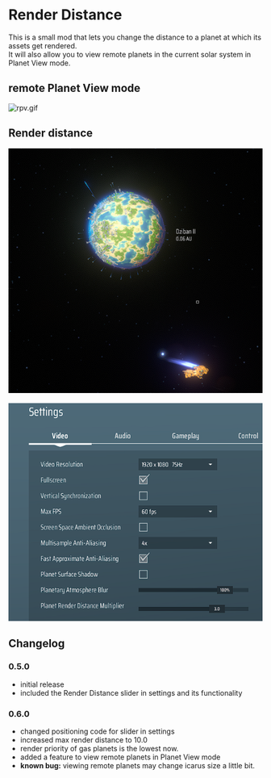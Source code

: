 # Render Distance

This is a small mod that lets you change the distance to a planet at which its assets get rendered.<br>
It will also allow you to view remote planets in the current solar system in Planet View mode.

## remote Planet View mode
![rpv.gif](./preview/remotePlanetView.gif)

## Render distance
![dist.png](./preview/dist.png)<br><br>
![settings.png](./preview/settings.png)

## Changelog
### 0.5.0
- initial release
- included the Render Distance slider in settings and its functionality

### 0.6.0
- changed positioning code for slider in settings
- increased max render distance to 10.0
- render priority of gas planets is the lowest now.
- added a feature to view remote planets in Planet View mode
- <b>known bug:</b> viewing remote planets may change icarus size a little bit.
